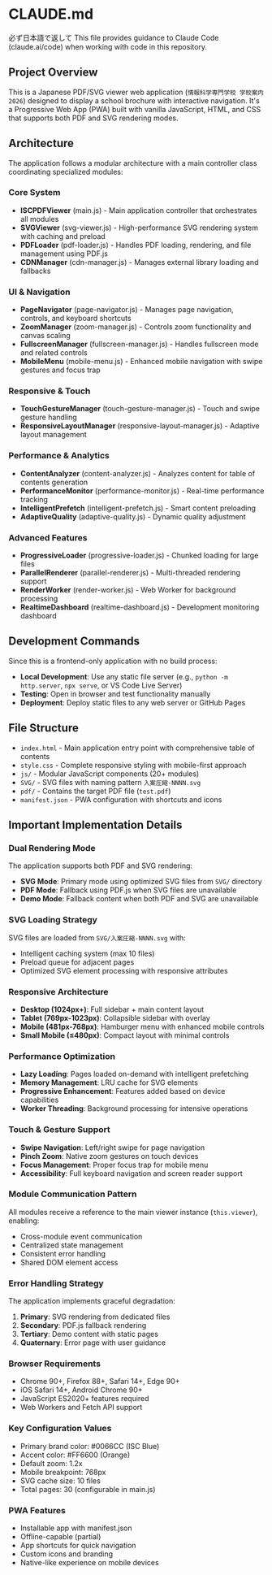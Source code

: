 # CLAUDE.md
必ず日本語で返して
This file provides guidance to Claude Code (claude.ai/code) when working with code in this repository.

## Project Overview

This is a Japanese PDF/SVG viewer web application (`情報科学専門学校 学校案内 2026`) designed to display a school brochure with interactive navigation. It's a Progressive Web App (PWA) built with vanilla JavaScript, HTML, and CSS that supports both PDF and SVG rendering modes.

## Architecture

The application follows a modular architecture with a main controller class coordinating specialized modules:

### Core System
- **ISCPDFViewer** (main.js) - Main application controller that orchestrates all modules
- **SVGViewer** (svg-viewer.js) - High-performance SVG rendering system with caching and preload
- **PDFLoader** (pdf-loader.js) - Handles PDF loading, rendering, and file management using PDF.js
- **CDNManager** (cdn-manager.js) - Manages external library loading and fallbacks

### UI & Navigation
- **PageNavigator** (page-navigator.js) - Manages page navigation, controls, and keyboard shortcuts
- **ZoomManager** (zoom-manager.js) - Controls zoom functionality and canvas scaling
- **FullscreenManager** (fullscreen-manager.js) - Handles fullscreen mode and related controls
- **MobileMenu** (mobile-menu.js) - Enhanced mobile navigation with swipe gestures and focus trap

### Responsive & Touch
- **TouchGestureManager** (touch-gesture-manager.js) - Touch and swipe gesture handling
- **ResponsiveLayoutManager** (responsive-layout-manager.js) - Adaptive layout management

### Performance & Analytics
- **ContentAnalyzer** (content-analyzer.js) - Analyzes content for table of contents generation
- **PerformanceMonitor** (performance-monitor.js) - Real-time performance tracking
- **IntelligentPrefetch** (intelligent-prefetch.js) - Smart content preloading
- **AdaptiveQuality** (adaptive-quality.js) - Dynamic quality adjustment

### Advanced Features
- **ProgressiveLoader** (progressive-loader.js) - Chunked loading for large files
- **ParallelRenderer** (parallel-renderer.js) - Multi-threaded rendering support
- **RenderWorker** (render-worker.js) - Web Worker for background processing
- **RealtimeDashboard** (realtime-dashboard.js) - Development monitoring dashboard

## Development Commands

Since this is a frontend-only application with no build process:

- **Local Development**: Use any static file server (e.g., `python -m http.server`, `npx serve`, or VS Code Live Server)
- **Testing**: Open in browser and test functionality manually
- **Deployment**: Deploy static files to any web server or GitHub Pages

## File Structure

- `index.html` - Main application entry point with comprehensive table of contents
- `style.css` - Complete responsive styling with mobile-first approach
- `js/` - Modular JavaScript components (20+ modules)
- `SVG/` - SVG files with naming pattern `入案圧縮-NNNN.svg`
- `pdf/` - Contains the target PDF file (`test.pdf`)
- `manifest.json` - PWA configuration with shortcuts and icons

## Important Implementation Details

### Dual Rendering Mode
The application supports both PDF and SVG rendering:
- **SVG Mode**: Primary mode using optimized SVG files from `SVG/` directory
- **PDF Mode**: Fallback using PDF.js when SVG files are unavailable
- **Demo Mode**: Fallback content when both PDF and SVG are unavailable

### SVG Loading Strategy
SVG files are loaded from `SVG/入案圧縮-NNNN.svg` with:
- Intelligent caching system (max 10 files)
- Preload queue for adjacent pages
- Optimized SVG element processing with responsive attributes

### Responsive Architecture
- **Desktop (1024px+)**: Full sidebar + main content layout
- **Tablet (769px-1023px)**: Collapsible sidebar with overlay
- **Mobile (481px-768px)**: Hamburger menu with enhanced mobile controls
- **Small Mobile (≤480px)**: Compact layout with minimal controls

### Performance Optimization
- **Lazy Loading**: Pages loaded on-demand with intelligent prefetching
- **Memory Management**: LRU cache for SVG elements
- **Progressive Enhancement**: Features added based on device capabilities
- **Worker Threading**: Background processing for intensive operations

### Touch & Gesture Support
- **Swipe Navigation**: Left/right swipe for page navigation
- **Pinch Zoom**: Native zoom gestures on touch devices
- **Focus Management**: Proper focus trap for mobile menu
- **Accessibility**: Full keyboard navigation and screen reader support

### Module Communication Pattern
All modules receive a reference to the main viewer instance (`this.viewer`), enabling:
- Cross-module event communication
- Centralized state management
- Consistent error handling
- Shared DOM element access

### Error Handling Strategy
The application implements graceful degradation:
1. **Primary**: SVG rendering from dedicated files
2. **Secondary**: PDF.js fallback rendering
3. **Tertiary**: Demo content with static pages
4. **Quaternary**: Error page with user guidance

### Browser Requirements
- Chrome 90+, Firefox 88+, Safari 14+, Edge 90+
- iOS Safari 14+, Android Chrome 90+
- JavaScript ES2020+ features required
- Web Workers and Fetch API support

### Key Configuration Values
- Primary brand color: #0066CC (ISC Blue)
- Accent color: #FF6600 (Orange)
- Default zoom: 1.2x
- Mobile breakpoint: 768px
- SVG cache size: 10 files
- Total pages: 30 (configurable in main.js)

### PWA Features
- Installable app with manifest.json
- Offline-capable (partial)
- App shortcuts for quick navigation
- Custom icons and branding
- Native-like experience on mobile devices